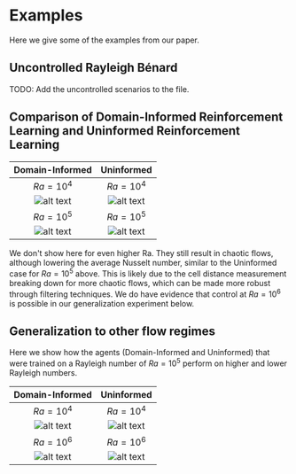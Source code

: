 # Examples
Here we give some of the examples from our paper.

## Uncontrolled Rayleigh Bénard
<!-- |  Uncontrolled flow $Ra=10^4$                     |                Uncontrolled flow $Ra=10^5$|
|:-----------------------------------:|:-----------------------------------:|
| ![alt text](videos/Ra1e4Ra1e4.gif) | ![alt text](videos/Ra1e4Ra1e4.gif) |
|  **Uncontrolled flow** $Ra=10^6$                     |                **Uncontrolled flow** $Ra=5 * 10^5$|
| ![alt text](videos/Ra1e4Ra1e4.gif) | ![alt text](videos/Ra1e4Ra1e4.gif) | -->

TODO: Add the uncontrolled scenarios to the file.

## Comparison of Domain-Informed Reinforcement Learning and Uninformed Reinforcement Learning
|  Domain-Informed                   |                Uninformed|
|:-----------------------------------:|:-----------------------------------:|
| $Ra=10^4$ | $Ra=10^4$ |
| ![alt text](videos/Ra1e4.gif) | ![alt text](videos/Ra1e4_NoRS.gif) |
| $Ra=10^5$ | $Ra=10^5$ |
| ![alt text](videos/Ra1e5.gif) | ![alt text](videos/Ra1e5_NoRS.gif) |

We don't show here for even higher Ra. They still result in chaotic flows, although lowering the average Nusselt number, similar to the Uninformed case for $Ra=10^5$ above. This is likely due to the cell distance measurement breaking down for more chaotic flows, which can be made more robust through filtering techniques. We do have evidence that control at $Ra=10^6$ is possible in our generalization experiment below.

## Generalization to other flow regimes
Here we show how the agents (Domain-Informed and Uninformed) that were trained on a Rayleigh number of $Ra=10^5$ perform on higher and lower Rayleigh numbers.

|  Domain-Informed                    |               Uninformed|
|:-----------------------------------:|:-----------------------------------:|
| $Ra=10^4$ | $Ra=10^4$ |
| ![alt text](videos/Ra1e5Ra1e4.gif) | ![alt text](videos/Ra1e5Ra1e4_NoRS.gif) |
| $Ra=10^6$ | $Ra=10^6$ |
| ![alt text](videos/Ra1e5Ra1e6.gif) | ![alt text](videos/Ra1e5Ra1e6_NoRS.gif) |

